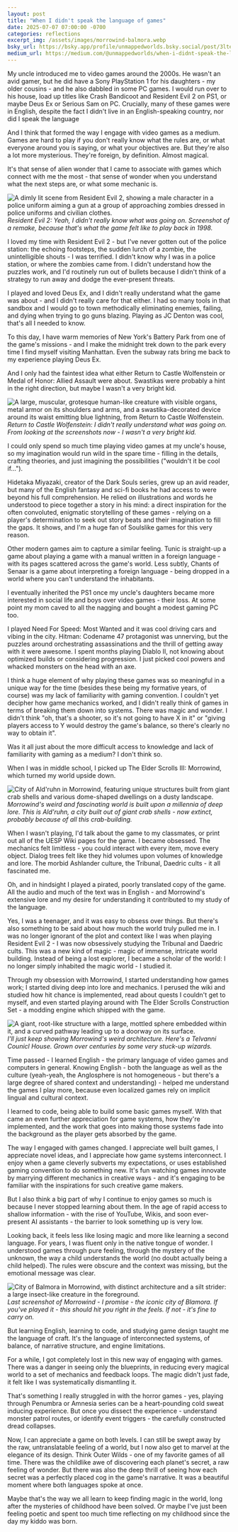 ```yaml
---
layout: post
title: "When I didn't speak the language of games"
date: 2025-07-07 07:00:00 -0700
categories: reflections
excerpt_img: /assets/images/morrowind-balmora.webp
bsky_url: https://bsky.app/profile/unmappedworlds.bsky.social/post/3ltez7bahjk26
medium_url: https://medium.com/@unmappedworlds/when-i-didnt-speak-the-language-of-games-6f6ef463953d
---
```


My uncle introduced me to video games around the 2000s. He wasn't an avid gamer, but he did have a Sony PlayStation 1 for his daughters - my older cousins - and he also dabbled in some PC games. I would run over to his house, load up titles like Crash Bandicoot and Resident Evil 2 on PS1, or maybe Deus Ex or Serious Sam on PC. Crucially, many of these games were in English, despite the fact I didn't live in an English-speaking country, nor did I speak the language

And I think that formed the way I engage with video games as a medium. Games are hard to play if you don't really know what the rules are, or what everyone around you is saying, or what your objectives are. But they're also a lot more mysterious. They're foreign, by definition. Almost magical.

It's that sense of alien wonder that I came to associate with games which connect with me the most - that sense of wonder when you understand what the next steps are, or what some mechanic is.

![A dimly lit scene from Resident Evil 2, showing a male character in a police uniform aiming a gun at a group of approaching zombies dressed in police uniforms and civilian clothes.](/assets/images/resident-evil-2.jpg)
*Resident Evil 2: Yeah, I didn't really know what was going on. Screenshot of a remake, because that's what the game felt like to play back in 1998.*

I loved my time with Resident Evil 2 - but I've never gotten out of the police station: the echoing footsteps, the sudden lurch of a zombie, the unintelligible shouts - I was terrified. I didn't know why I was in a police station, or where the zombies came from. I didn't understand how the puzzles work, and I'd routinely run out of bullets because I didn't think of a strategy to run away and dodge the ever-present threats.

I played and loved Deus Ex, and I didn't really understand what the game was about - and I didn't really care for that either. I had so many tools in that sandbox and I would go to town methodically eliminating enemies, failing, and dying when trying to go guns blazing. Playing as JC Denton was cool, that's all I needed to know.

To this day, I have warm memories of New York's Battery Park from one of the game's missions - and I make the midnight trek down to the park every time I find myself visiting Manhattan. Even the subway rats bring me back to my experience playing Deus Ex.

And I only had the faintest idea what either Return to Castle Wolfenstein or Medal of Honor: Allied Assault were about. Swastikas were probably a hint in the right direction, but maybe I wasn't a very bright kid.

![A large, muscular, grotesque human-like creature with visible organs, metal armor on its shoulders and arms, and a swastika-decorated device around its waist emitting blue lightning, from Return to Castle Wolfenstein.](/assets/images/return-to-castle-wolfenstein.jpg)
*Return to Castle Wolfenstein: I didn't really understand what was going on. From looking at the screenshots now - I wasn't a very bright kid.*

I could only spend so much time playing video games at my uncle's house, so my imagination would run wild in the spare time - filling in the details, crafting theories, and just imagining the possibilities ("wouldn't it be cool if...").

Hidetaka Miyazaki, creator of the Dark Souls series, grew up an avid reader, but many of the English fantasy and sci-fi books he had access to were beyond his full comprehension. He relied on illustrations and words he understood to piece together a story in his mind: a direct inspiration for the often convoluted, enigmatic storytelling of these games - relying on a player's determination to seek out story beats and their imagination to fill the gaps. It shows, and I'm a huge fan of Soulslike games for this very reason.

Other modern games aim to capture a similar feeling. Tunic is straight-up a game about playing a game with a manual written in a foreign language - with its pages scattered across the game's world. Less subtly, Chants of Senaar is a game about interpreting a foreign language - being dropped in a world where you can't understand the inhabitants.

I eventually inherited the PS1 once my uncle's daughters became more interested in social life and boys over video games - their loss. At some point my mom caved to all the nagging and bought a modest gaming PC too.

I played Need For Speed: Most Wanted and it was cool driving cars and vibing in the city. Hitman: Codename 47 protagonist was unnerving, but the puzzles around orchestrating assassinations and the thrill of getting away with it were awesome. I spent months playing Diablo II, not knowing about optimized builds or considering progression. I just picked cool powers and whacked monsters on the head with an axe.

I think a huge element of why playing these games was so meaningful in a unique way for the time (besides these being my formative years, of course) was my lack of familiarity with gaming convention. I couldn't yet decipher how game mechanics worked, and I didn't really think of games in terms of breaking them down into systems. There was magic and wonder. I didn't think "oh, that's a shooter, so it's not going to have X in it" or "giving players access to Y would destroy the game's balance, so there's clearly no way to obtain it".

Was it all just about the more difficult access to knowledge and lack of familiarity with gaming as a medium? I don't think so.

When I was in middle school, I picked up The Elder Scrolls III: Morrowind, which turned my world upside down.

![City of Ald'ruhn in Morrowind, featuring unique structures built from giant crab shells and various dome-shaped dwellings on a dusty landscape.](/assets/images/morrowind-aldruhn.jpg)
*Morrowind's weird and fascinating world is built upon a millennia of deep lore. This is Ald'ruhn, a city built out of giant crab shells - now extinct, probably because of all this crab-building.*

When I wasn't playing, I'd talk about the game to my classmates, or print out all of the UESP Wiki pages for the game. I became obsessed. The mechanics felt limitless - you could interact with every item, move every object. Dialog trees felt like they hid volumes upon volumes of knowledge and lore. The morbid Ashlander culture, the Tribunal, Daedric cults - it all fascinated me.

Oh, and in hindsight I played a pirated, poorly translated copy of the game. All the audio and much of the text was in English - and Morrowind's extensive lore and my desire for understanding it contributed to my study of the language.

Yes, I was a teenager, and it was easy to obsess over things. But there's also something to be said about how much the world truly pulled me in. I was no longer ignorant of the plot and context like I was when playing Resident Evil 2 - I was now obsessively studying the Tribunal and Daedric cults. This was a new kind of magic - magic of immense, intricate world building. Instead of being a lost explorer, I became a scholar of the world: I no longer simply inhabited the magic world - I studied it.

Through my obsession with Morrowind, I started understanding how games work; I started diving deep into lore and mechanics. I perused the wiki and studied how hit chance is implemented, read about quests I couldn't get to myself, and even started playing around with The Elder Scrolls Construction Set - a modding engine which shipped with the game.

![A giant, root-like structure with a large, mottled sphere embedded within it, and a curved pathway leading up to a doorway on its surface.](/assets/images/morrowind-telvanni-council-house.jpg)
*I'll just keep showing Morrowind's weird architecture. Here's a Telvanni Counicl House. Grown over centuries by some very stuck-up wizards.*

Time passed - I learned English - the primary language of video games and computers in general. Knowing English - both the language as well as the culture (yeah-yeah, the Anglosphere is not homogeneous - but there's a large degree of shared context and understanding) - helped me understand the games I play more, because even localized games rely on implicit lingual and cultural context.

I learned to code, being able to build some basic games myself. With that came an even further appreciation for game systems, how they're implemented, and the work that goes into making those systems fade into the background as the player gets absorbed by the game.

The way I engaged with games changed. I appreciate well built games, I appreciate novel ideas, and I appreciate how game systems interconnect. I enjoy when a game cleverly subverts my expectations, or uses established gaming convention to do something new. It's fun watching games innovate by marrying different mechanics in creative ways - and it's engaging to be familiar with the inspirations for such creative game makers.

But I also think a big part of why I continue to enjoy games so much is because I never stopped learning about them. In the age of rapid access to shallow information - with the rise of YouTube, Wikis, and soon ever-present AI assistants - the barrier to look something up is very low.

Looking back, it feels less like losing magic and more like learning a second language. For years, I was fluent only in the native tongue of wonder. I understood games through pure feeling, through the mystery of the unknown, the way a child understands the world (no doubt actually being a child helped). The rules were obscure and the context was missing, but the emotional message was clear.

![City of Balmora in Morrowind, with distinct architecture and a silt strider: a large insect-like creature in the foreground.](/assets/images/morrowind-balmora.webp)
*Last screenshot of Morrowind - I promise - the iconic city of Blamora. If you've played it - this should hit you right in the feels. If not - it's fine to carry on.*

But learning English, learning to code, and studying game design taught me the language of craft. It's the language of interconnected systems, of balance, of narrative structure, and engine limitations.

For a while, I got completely lost in this new way of engaging with games. There was a danger in seeing only the blueprints, in reducing every magical world to a set of mechanics and feedback loops. The magic didn't just fade, it felt like I was systematically dismantling it.

That's something I really struggled in with the horror games - yes, playing through Penumbra or Amnesia series can be a heart-pounding cold sweat inducing experience. But once you dissect the experience - understand monster patrol routes, or identify event triggers - the carefully constructed dread collapses.

Now, I can appreciate a game on both levels. I can still be swept away by the raw, untranslatable feeling of a world, but I now also get to marvel at the elegance of its design. Think Outer Wilds - one of my favorite games of all time. There was the childlike awe of discovering each planet's secret, a raw feeling of wonder. But there was also the deep thrill of seeing how each secret was a perfectly placed cog in the game's narrative. It was a beautiful moment where both languages spoke at once.

Maybe that's the way we all learn to keep finding magic in the world, long after the mysteries of childhood have been solved. Or maybe I've just been feeling poetic and spent too much time reflecting on my childhood since the day my kiddo was born.
